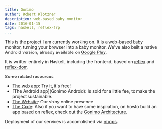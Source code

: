 ```yaml
---
title: Gonimo
author: Robert Klotzner
description: web-based baby monitor
date: 2016-01-15
tags: haskell, reflex-frp
...
```


This is the project I am currently working on. It is a web-based baby monitor, turning your browser into a baby monitor. We've also built a native Android version, already available on [Google Play][Gonimo Android].

It is written entirely in Haskell, including the frontend, based on [reflex][reflex] and [reflex-dom][reflex-dom].

Some related resources:

 - [The web app](https://app.gonimo.com): Try it, it's free!
 - [The Android app](Gonimo Android): Is sold for a little fee, to make the project sustainable.
 - [The Website](https://gonimo.com): Our shiny online presence.
 - [The Code][Gonimo Github]: Also if you want to have some inspiration, on howto build an app based on reflex, check out the [Gonimo Architecture][Gonimo Architecture].


Deployment of our services is accomplished via [nixops][nixops].


[Gonimo Android]: https://play.google.com/store/apps/details?id=com.gonimo.baby
[reflex]: https://github.com/reflex-frp/reflex
[reflex-dom]: https://github.com/reflex-frp/reflex-dom
[Gonimo Architecture]: https://github.com/gonimo/gonimo/blob/master/front/doc/Gonimo-Architecture.md
[Gonimo Github]: https://github.com/gonimo/gonimo
[nixops]: https://nixos.org/nixops/
